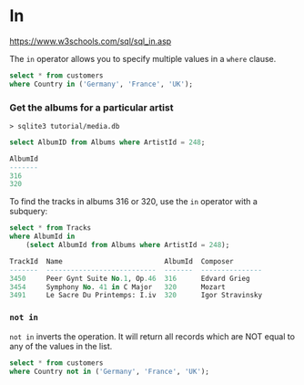 # In

https://www.w3schools.com/sql/sql_in.asp

The `in` operator allows you to specify multiple values in a `where` clause.

```sql
select * from customers
where Country in ('Germany', 'France', 'UK');
```

### Get the albums for a particular artist
`> sqlite3 tutorial/media.db`

```sql
select AlbumID from Albums where ArtistId = 248;

AlbumId
-------
316
320
```

To find the tracks in albums 316 or 320, use the `in` operator with a subquery:

```sql
select * from Tracks
where AlbumId in
    (select AlbumId from Albums where ArtistId = 248);

TrackId  Name                         AlbumId  Composer
-------  ---------------------------  -------  ---------------
3450     Peer Gynt Suite No.1, Op.46  316      Edvard Grieg
3454     Symphony No. 41 in C Major   320      Mozart
3491     Le Sacre Du Printemps: I.iv  320      Igor Stravinsky
```

### `not in`
`not in` inverts the operation. It will return all records which are NOT equal to any of the values in the list.

```sql
select * from customers
where Country not in ('Germany', 'France', 'UK');
```
